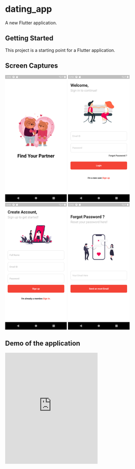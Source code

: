 # dating_app

A new Flutter application.

## Getting Started

This project is a starting point for a Flutter application.

## Screen Captures

<img src="https://github.com/proacademyonline/DatingApp/blob/main/assets/images/01_Splash_screen.png" alt="Splash Screen" width="200"/>

<img src="https://github.com/proacademyonline/DatingApp/blob/main/assets/images/02_Login_page.png" alt="Login Page" width="200"/>

<img src="https://github.com/proacademyonline/DatingApp/blob/main/assets/images/03_Sign_in.png" alt="Sign in page" width="200"/>

<img src="https://github.com/proacademyonline/DatingApp/blob/main/assets/images/04_Forgot_password.png" alt="Forgot password" width="200"/>

## Demo of the application

<iframe height="360" src="https://github.com/proacademyonline/DatingApp/blob/main/assets/images/exercise_app_demo.mp4" frameborder="0"> </iframe>
